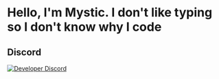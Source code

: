 # Hello, I'm Mystic. I don't like typing so I don't know why I code

## Discord
[![Developer Discord](https://discordapp.com/api/guilds/784600007876935730/widget.png?style=banner4)](https://discord.com/invite/Jft3nTX765)
